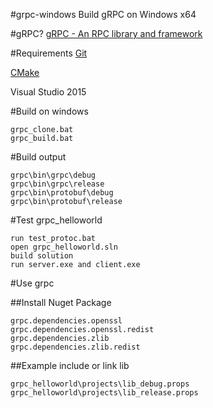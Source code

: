 #grpc-windows
Build gRPC on Windows x64

#gRPC?
[gRPC - An RPC library and framework](http://github.com/grpc/grpc)

#Requirements
[Git](https://git-scm.com)

[CMake](https://cmake.org/)

Visual Studio 2015

#Build on windows
```
grpc_clone.bat
grpc_build.bat
```

#Build output
```
grpc\bin\grpc\debug
grpc\bin\grpc\release
grpc\bin\protobuf\debug
grpc\bin\protobuf\release
```

#Test grpc_helloworld
```
run test_protoc.bat
open grpc_helloworld.sln
build solution
run server.exe and client.exe
```

#Use grpc

##Install Nuget Package
```
grpc.dependencies.openssl
grpc.dependencies.openssl.redist
grpc.dependencies.zlib
grpc.dependencies.zlib.redist
```

##Example include or link lib
```
grpc_helloworld\projects\lib_debug.props
grpc_helloworld\projects\lib_release.props
```
